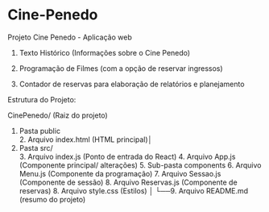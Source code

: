 # Cine-Penedo


Projeto Cine Penedo - Aplicação web 




1. Texto Histórico (Informações sobre o Cine Penedo)

2. Programação de Filmes (com a opção de reservar ingressos)

3. Contador de reservas para elaboração de relatórios e planejamento




Estrutura do Projeto:


CinePenedo/ (Raiz do projeto)


1. Pasta public       
    2. Arquivo index.html (HTML principal)│
3. Pasta src/               
    3. Arquivo index.js (Ponto de entrada do React)
    4. Arquivo App.js (Componente principal/ alterações)
    5. Sub-pasta components
        6. Arquivo Menu.js (Componente da programação)
        7. Arquivo Sessao.js (Componente de sessão)
        8. Arquivo Reservas.js (Componente de reservas)
    8. Arquivo style.css (Estilos)
│
└──9. Arquivo README.md (resumo do projeto)

